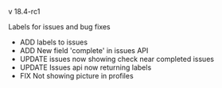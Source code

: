 v 18.4-rc1

Labels for issues and bug fixes

* ADD labels to issues
* ADD New field 'complete' in issues API
* UPDATE issues now showing check near completed issues
* UPDATE Issues api now returning labels
* FIX Not showing picture in profiles
